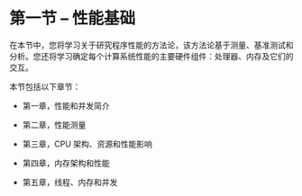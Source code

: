 # 第一节 – 性能基础

在本节中，您将学习关于研究程序性能的方法论，该方法论基于测量、基准测试和分析。您还将学习确定每个计算系统性能的主要硬件组件：处理器、内存及它们的交互。

本节包括以下章节：

+   第一章，性能和并发简介

+   第二章，性能测量

+   第三章，CPU 架构、资源和性能影响

+   第四章，内存架构和性能

+   第五章，线程、内存和并发
